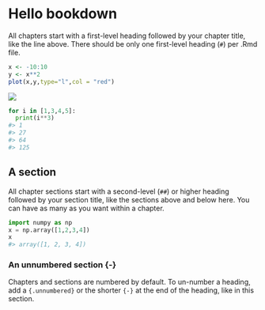 # Hello bookdown 

All chapters start with a first-level heading followed by your chapter title, like the line above. There should be only one first-level heading (`#`) per .Rmd file.


```r
x <- -10:10
y <- x**2
plot(x,y,type="l",col = "red")
```

![](01-intro_files/figure-epub3/unnamed-chunk-1-1.png)<!-- -->


```python
for i in [1,3,4,5]:
  print(i**3)
#> 1
#> 27
#> 64
#> 125
```




## A section

All chapter sections start with a second-level (`##`) or higher heading followed by your section title, like the sections above and below here. You can have as many as you want within a chapter.


```python
import numpy as np
x = np.array([1,2,3,4])
x
#> array([1, 2, 3, 4])
```



### An unnumbered section {-}

Chapters and sections are numbered by default. To un-number a heading, add a `{.unnumbered}` or the shorter `{-}` at the end of the heading, like in this section.
